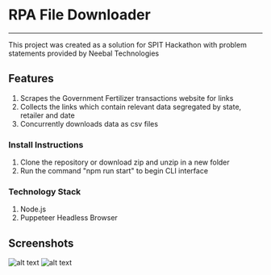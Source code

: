 # RPA File Downloader

---
 
This project was created as a solution for SPIT Hackathon with problem statements provided by Neebal Technologies

## Features

1. Scrapes the Government Fertilizer transactions website for links
2. Collects the links which contain relevant data segregated by state, retailer and date
3. Concurrently downloads data as csv files

### Install Instructions
1. Clone the repository or download zip and unzip in a new folder
2. Run the command "npm run start" to begin CLI interface

### Technology Stack
1. Node.js
2. Puppeteer Headless Browser

## Screenshots

![alt text](https://github.com/djroxx2000/RPA-file-downloader/blob/master/assets/desktop_view/example1.png 'CLI Runner Demo 1')
![alt text](https://github.com/djroxx2000/RPA-file-downloader/blob/master/assets/desktop_view/example2.png 'CLI Runner Demo 2')    